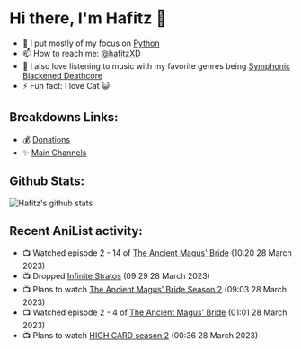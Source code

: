 # Hi there, I'm Hafitz 👋
- 🐍 I put mostly of my focus on [Python](https://python.org)
- 📫 How to reach me: [@hafitzXD](https://t.me/hafitzXD)
- 🎵 I also love listening to music with my favorite genres being [Symphonic Blackened Deathcore](https://youtu.be/qyYmS_iBcy4)
- ⚡ Fun fact: I love Cat 😺

## Breakdowns Links:
- 💰 [Donations](https://t.me/TheBreakdowns/2)
- ✨ [Main Channels](https://t.me/TheBreakdowns)

## Github Stats:
![Hafitz's github stats](https://github-readme-stats.vercel.app/api?username=breakdowns&show_icons=true&count_private=true&bg_color=00000000&text_color=777)

## Recent AniList activity:
<!-- ANILIST_ACTIVITY:start -->

-   📺 Watched episode 2 - 14 of [The Ancient Magus' Bride](https://anilist.co/anime/98436) (10:20 28 March 2023)
-   📺 Dropped [Infinite Stratos](https://anilist.co/anime/9041) (09:29 28 March 2023)
-   📺 Plans to watch [The Ancient Magus’ Bride Season 2](https://anilist.co/anime/154364) (09:03 28 March 2023)
-   📺 Watched episode 2 - 4 of [The Ancient Magus' Bride](https://anilist.co/anime/98436) (01:01 28 March 2023)
-   📺 Plans to watch [HIGH CARD season 2](https://anilist.co/anime/163151) (00:36 28 March 2023)

<!-- ANILIST_ACTIVITY:end -->
